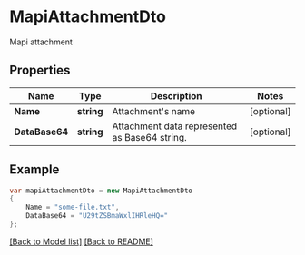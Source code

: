 # MapiAttachmentDto
Mapi attachment             

## Properties
Name | Type | Description | Notes
------------ | ------------- | ------------- | -------------
**Name** | **string** | Attachment&#39;s name              | [optional] 
**DataBase64** | **string** | Attachment data represented as Base64 string.              | [optional] 


## Example
```csharp
var mapiAttachmentDto = new MapiAttachmentDto
{
    Name = "some-file.txt",
    DataBase64 = "U29tZSBmaWxlIHRleHQ="
};
```

[[Back to Model list]](Models.md) [[Back to README]](README.md)

